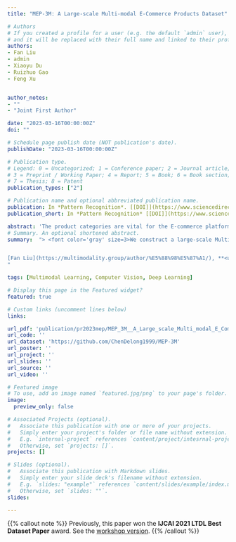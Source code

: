 ```yaml
---
title: "MEP-3M: A Large-scale Multi-modal E-Commerce Products Dataset"

# Authors
# If you created a profile for a user (e.g. the default `admin` user), write the username (folder name) here 
# and it will be replaced with their full name and linked to their profile.
authors:
- Fan Liu
- admin
- Xiaoyu Du
- Ruizhuo Gao
- Feng Xu


author_notes:
- ""
- "Joint First Author"

date: "2023-03-16T00:00:00Z"
doi: ""

# Schedule page publish date (NOT publication's date).
publishDate: "2023-03-16T00:00:00Z"

# Publication type.
# Legend: 0 = Uncategorized; 1 = Conference paper; 2 = Journal article;
# 3 = Preprint / Working Paper; 4 = Report; 5 = Book; 6 = Book section;
# 7 = Thesis; 8 = Patent
publication_types: ["2"]

# Publication name and optional abbreviated publication name.
publication: In *Pattern Recognition*. [[DOI]](https://www.sciencedirect.com/science/article/pii/S0031320323002194)
publication_short: In *Pattern Recognition* [[DOI]](https://www.sciencedirect.com/science/article/pii/S0031320323002194)

abstract: 'The product categories are vital for the E-commerce platforms due to the core applications on automatic product category assignment, personalized product recommendations, etc. In this paper, we construct a large-scale Multi-modal E-commerce Products classification dataset MEP-3M, which is large-scale, hierarchical-categorized, multi-modal, fine-grained, and long-tailed. Statistically, MEP-3M consists of over 3 million products, thus achieves the largest data scale in comparison to the existing E-commerce product datasets. The products in MEP-3M are represented in three modalities: image, textual description, and OCR text, and labeled with tree-like labels. The third level labels are extremely fine-grained. In addition, we exploit four novel practical tasks on this dataset, Product classification, Hierarchical Product Classification, Fine-grained Product Classification, and Product Representation Learning. For each task, we present some image-only, text-only, and multi-modal baseline performances for further researches. The MEP-3M dataset will be released at https://github.com/ChenDelong1999/MEP-3M.'
# Summary. An optional shortened abstract.
summary:  "> <font color='gray' size=3>We construct a large-scale Multi-modal E-commerce Products classification dataset MEP-3M, which consists of over 3 million products and 599 fine-grained product categories. Previsouly, the [conference version](/publication/icjaiw2021mep/) of this paper won IJCAI 2021 LTDL Best Dataset Paper award.</font>


[Fan Liu](https://multimodality.group/author/%E5%88%98%E5%87%A1/), **<u>Delong Chen</u>** <font color='gray' size=2>(joint first author)</font>, [Xiaoyu Du](https://bio.duxy.cc/), et al. \"[**MEP-3M: A Large-scale Multi-modal E-Commerce Products Dataset**](https://www.sciencedirect.com/science/article/pii/S0031320323002194)\". In Pattern Recognition (2023).
"

tags: [Multimodal Learning, Computer Vision, Deep Learning]

# Display this page in the Featured widget?
featured: true

# Custom links (uncomment lines below)
links:

url_pdf: 'publication/pr2023mep/MEP_3M__A_Large_scale_Multi_modal_E_Commerce_Dataset.pdf'
url_code: ''
url_dataset: 'https://github.com/ChenDelong1999/MEP-3M'
url_poster: ''
url_project: ''
url_slides: ''
url_source: ''
url_video: ''

# Featured image
# To use, add an image named `featured.jpg/png` to your page's folder. 
image:
  preview_only: false

# Associated Projects (optional).
#   Associate this publication with one or more of your projects.
#   Simply enter your project's folder or file name without extension.
#   E.g. `internal-project` references `content/project/intesrnal-project/index.md`.
#   Otherwise, set `projects: []`.
projects: []

# Slides (optional).
#   Associate this publication with Markdown slides.
#   Simply enter your slide deck's filename without extension.
#   E.g. `slides: "example"` references `content/slides/example/index.md`.
#   Otherwise, set `slides: ""`.
slides:

---
```


{{% callout note %}}
Previously, this paper won the **IJCAI 2021 LTDL Best Dataset Paper** award. See the [workshop version](../icjaiw2021mep/).
{{% /callout %}}

